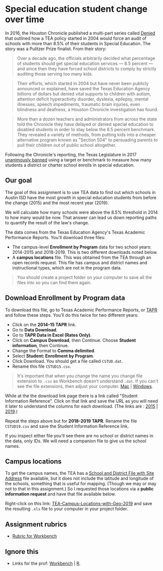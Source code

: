 # Special education student change over time

In 2016, the Houston Chronicle published a multi-part series called [Denied](https://www.houstonchronicle.com/denied/1/) that outlined how a TEA policy started in 2004 would force an audit of schools with more than 8.5% of their students in Special Education. The story was a Pulitzer Prize finalist. From their story:

> Over a decade ago, the officials arbitrarily decided what percentage of students should get special education services — 8.5 percent — and since then they have forced school districts to comply by strictly auditing those serving too many kids.

> Their efforts, which started in 2004 but have never been publicly announced or explained, have saved the Texas Education Agency billions of dollars but denied vital supports to children with autism, attention deficit hyperactivity disorder, dyslexia, epilepsy, mental illnesses, speech impediments, traumatic brain injuries, even blindness and deafness, a Houston Chronicle investigation has found.

> More than a dozen teachers and administrators from across the state told the Chronicle they have delayed or denied special education to disabled students in order to stay below the 8.5 percent benchmark. They revealed a variety of methods, from putting kids into a cheaper alternative program known as "Section 504" to persuading parents to pull their children out of public school altogether.

Following the Chronicle's reporting, the Texas Legislature in 2017 [unanimously banned](https://www.chron.com/news/houston-texas/houston/article/Legislature-unanimously-approves-bill-designed-to-11134046.php) using a target or benchmark to measure how many students a district or charter school enrolls in special education.

## Our goal

The goal of this assignment is to use TEA data to find out which schools in Austin ISD have the most growth in special education students from before the change (2015) and the most recent year (2019).

We will calculate how many schools were above the 8.5% threshold in 2014 to how many would be now. That answer can lead us down reporting paths to quantify the result of the law's change.

The data comes from the Texas Education Agency's Texas Academic Performance Reports. You'll download three files:

- The campus-level **Enrollment by Program** data for two school years: 2014-2015 and 2018-2019. This is two different downloads noted below.
- A **campus locations** file. This was obtained from the TEA through an open records request. This file has campus and district names and instructional types, which are not in the program data.

> You should create a project folder on your computer to save all the files into so you can find them again.

## Download Enrollment by Program data

To download this file, go to Texas Academic Performance Reports, or [TAPR](https://tea.texas.gov/perfreport/tapr/index.html) and follow these steps. You'll do this twice for two different years:

- Click on the **2014–15 TAPR** link.
- Go to **Data Download**.
- Go to **TAPR Data in Excel (Rates Only)**.
- Click on **Campus Download**, then Continue.
  Choose **Student information**, then Continue.
- Change the Format to **Comma delimited**.
- Select **Student: Enrollment by Program**.
- Click Download. You should get a file called `CSTUD.dat`.
- Rename this file `CSTUD15.csv`.

> It's important that when you change the name you change file extension to `.csv` as Workbench doesn't understand `.dat`. If you can't see the file extensions, then adjust your computer. [Mac](https://support.apple.com/guide/mac-help/show-or-hide-filename-extensions-on-mac-mchlp2304/mac) | [Windows](https://www.thewindowsclub.com/show-file-extensions-in-windows).

While at the the download link page there is a link called "Student Information Reference". Click on that link and save the URL as you will need it later to understand the columns for each download. (The links are : [2015](https://rptsvr1.tea.texas.gov/perfreport/tapr/2015/xplore/cstud.html) | [2019](https://rptsvr1.tea.texas.gov/perfreport/tapr/2019/xplore/cstud.html).)

Repeat the steps above but for  **2018-2019 TAPR**. Rename the file `CSTUD19.csv` and save the Student Information Reference link.

If you inspect either file you'll see there are no school or district names in the data, only IDs. We will need a companion file to give us the school names.

## Campus locations

To get the campus names, the TEA has a [School and District File with Site Address](http://tea4avholly.tea.state.tx.us/tea.askted.web/Forms/Home.aspx) file available, but it does not include the latitude and longitude of the schools, something that is useful for mapping. (Though we may or may not to that in this assignment.) So I requested those locations via a **public information request** and have that file available below.

Right-click on this link: [TEA-Campus-Locations-with-Geo-2019](TEA-Campus-Locations-with-Geo-2019.xls) and save the resulting `.xls` file to your computer in your project folder.

## Assignment rubrics

- [Rubric for Workbench](rubric-wb.md)

## Ignore this

- Links for the prof: [Workbench](https://app.workbenchdata.com/workflows/46812/) | [R](https://github.com/utdata/rwd-r-tea-sped-answers).
